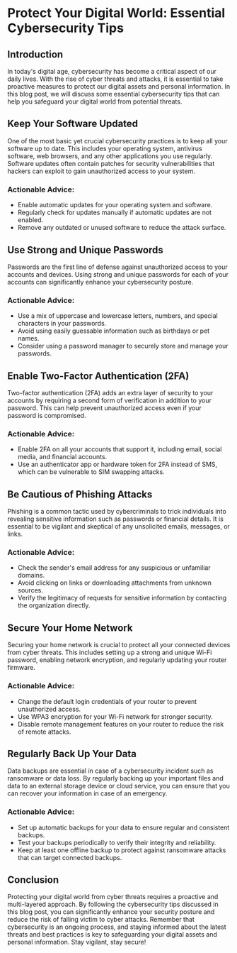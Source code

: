 # Protect Your Digital World: Essential Cybersecurity Tips

## Introduction

In today's digital age, cybersecurity has become a critical aspect of our daily lives. With the rise of cyber threats and attacks, it is essential to take proactive measures to protect our digital assets and personal information. In this blog post, we will discuss some essential cybersecurity tips that can help you safeguard your digital world from potential threats.

## Keep Your Software Updated

One of the most basic yet crucial cybersecurity practices is to keep all your software up to date. This includes your operating system, antivirus software, web browsers, and any other applications you use regularly. Software updates often contain patches for security vulnerabilities that hackers can exploit to gain unauthorized access to your system.

### Actionable Advice:
- Enable automatic updates for your operating system and software.
- Regularly check for updates manually if automatic updates are not enabled.
- Remove any outdated or unused software to reduce the attack surface.

## Use Strong and Unique Passwords

Passwords are the first line of defense against unauthorized access to your accounts and devices. Using strong and unique passwords for each of your accounts can significantly enhance your cybersecurity posture.

### Actionable Advice:
- Use a mix of uppercase and lowercase letters, numbers, and special characters in your passwords.
- Avoid using easily guessable information such as birthdays or pet names.
- Consider using a password manager to securely store and manage your passwords.

## Enable Two-Factor Authentication (2FA)

Two-factor authentication (2FA) adds an extra layer of security to your accounts by requiring a second form of verification in addition to your password. This can help prevent unauthorized access even if your password is compromised.

### Actionable Advice:
- Enable 2FA on all your accounts that support it, including email, social media, and financial accounts.
- Use an authenticator app or hardware token for 2FA instead of SMS, which can be vulnerable to SIM swapping attacks.

## Be Cautious of Phishing Attacks

Phishing is a common tactic used by cybercriminals to trick individuals into revealing sensitive information such as passwords or financial details. It is essential to be vigilant and skeptical of any unsolicited emails, messages, or links.

### Actionable Advice:
- Check the sender's email address for any suspicious or unfamiliar domains.
- Avoid clicking on links or downloading attachments from unknown sources.
- Verify the legitimacy of requests for sensitive information by contacting the organization directly.

## Secure Your Home Network

Securing your home network is crucial to protect all your connected devices from cyber threats. This includes setting up a strong and unique Wi-Fi password, enabling network encryption, and regularly updating your router firmware.

### Actionable Advice:
- Change the default login credentials of your router to prevent unauthorized access.
- Use WPA3 encryption for your Wi-Fi network for stronger security.
- Disable remote management features on your router to reduce the risk of remote attacks.

## Regularly Back Up Your Data

Data backups are essential in case of a cybersecurity incident such as ransomware or data loss. By regularly backing up your important files and data to an external storage device or cloud service, you can ensure that you can recover your information in case of an emergency.

### Actionable Advice:
- Set up automatic backups for your data to ensure regular and consistent backups.
- Test your backups periodically to verify their integrity and reliability.
- Keep at least one offline backup to protect against ransomware attacks that can target connected backups.

## Conclusion

Protecting your digital world from cyber threats requires a proactive and multi-layered approach. By following the cybersecurity tips discussed in this blog post, you can significantly enhance your security posture and reduce the risk of falling victim to cyber attacks. Remember that cybersecurity is an ongoing process, and staying informed about the latest threats and best practices is key to safeguarding your digital assets and personal information. Stay vigilant, stay secure!